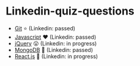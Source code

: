 # Linkedin-quiz-questions

* [Git](https://github.com/Ebazhanov/in-quiz-questions/blob/master/git/git-quiz.md) :star: (Linkedin: passed)
* [Javascript](https://github.com/Ebazhanov/in-quiz-questions/blob/master/javascript/javascript-quiz.md) :heart: (Linkedin: passed)
* [jQuery](https://github.com/Ebazhanov/in-quiz-questions/blob/master/jquery/jquery-quiz.md) :open_mouth: (Linkedin: in progress)
* [MongoDB](https://github.com/Ebazhanov/in-quiz-questions/blob/master/mongodb/mongodb-quiz.md) :green_heart: (Linkedin: passed)
* [React.js](https://github.com/Ebazhanov/in-quiz-questions/blob/master/react/reactjs-quiz.md) :rose: (Linkedin: in progress)
